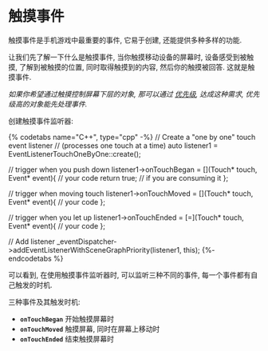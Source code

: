 # 触摸事件

触摸事件是手机游戏中最重要的事件, 它易于创建, 还能提供多种多样的功能.

让我们先了解一下什么是触摸事件, 当你触摸移动设备的屏幕时, 设备感受到被触摸, 了解到被触摸的位置, 同时取得触摸到的内容, 然后你的触摸被回答. 这就是触摸事件.

_如果你希望通过触摸控制屏幕下层的对象, 那可以通过 [优先级](priority.md), 达成这种需求, 优先级高的对象能先处理事件._

创建触摸事件监听器:

{% codetabs name="C++", type="cpp" -%}
//  Create a "one by one" touch event listener
// (processes one touch at a time)
auto listener1 = EventListenerTouchOneByOne::create();

// trigger when you push down
listener1->onTouchBegan = [](Touch* touch, Event* event){
    // your code
    return true; // if you are consuming it
};

// trigger when moving touch
listener1->onTouchMoved = [](Touch* touch, Event* event){
    // your code
};

// trigger when you let up
listener1->onTouchEnded = [=](Touch* touch, Event* event){
    // your code
};

// Add listener
_eventDispatcher->addEventListenerWithSceneGraphPriority(listener1, this);
{%- endcodetabs %}

可以看到, 在使用触摸事件监听器时, 可以监听三种不同的事件, 每一个事件都有自己触发的时机.

三种事件及其触发时机:

* __`onTouchBegan`__    开始触摸屏幕时
* __`onTouchMoved`__    触摸屏幕, 同时在屏幕上移动时
* __`onTouchEnded`__    结束触摸屏幕时
